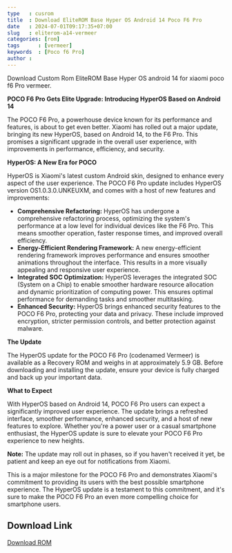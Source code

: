 ```yaml
---
type   : cusrom
title  : Download EliteROM Base Hyper OS Android 14 Poco F6 Pro
date   : 2024-07-01T09:17:35+07:00
slug   : eliterom-a14-vermeer
categories: [rom]
tags      : [vermeer]
keywords  : [Poco f6 Pro]
author :
---
```


Download Custom Rom EliteROM Base Hyper OS android 14 for xiaomi poco f6 Pro vermeer.

**POCO F6 Pro Gets Elite Upgrade: Introducing HyperOS Based on Android 14**

The POCO F6 Pro, a powerhouse device known for its performance and features, is about to get even better. Xiaomi has rolled out a major update, bringing its new HyperOS, based on Android 14, to the F6 Pro. This promises a significant upgrade in the overall user experience, with improvements in performance, efficiency, and security.

**HyperOS: A New Era for POCO**

HyperOS is Xiaomi's latest custom Android skin, designed to enhance every aspect of the user experience. The POCO F6 Pro update includes HyperOS version OS1.0.3.0.UNKEUXM, and comes with a host of new features and improvements:

* **Comprehensive Refactoring:** HyperOS has undergone a comprehensive refactoring process, optimizing the system's performance at a low level for individual devices like the F6 Pro. This means smoother operation, faster response times, and improved overall efficiency.
* **Energy-Efficient Rendering Framework:** A new energy-efficient rendering framework improves performance and ensures smoother animations throughout the interface. This results in a more visually appealing and responsive user experience.
* **Integrated SOC Optimization:** HyperOS leverages the integrated SOC (System on a Chip) to enable smoother hardware resource allocation and dynamic prioritization of computing power. This ensures optimal performance for demanding tasks and smoother multitasking.
* **Enhanced Security:** HyperOS brings enhanced security features to the POCO F6 Pro, protecting your data and privacy. These include improved encryption, stricter permission controls, and better protection against malware.

**The Update**

The HyperOS update for the POCO F6 Pro (codenamed Vermeer) is available as a Recovery ROM and weighs in at approximately 5.9 GB. Before downloading and installing the update, ensure your device is fully charged and back up your important data.

**What to Expect**

With HyperOS based on Android 14, POCO F6 Pro users can expect a significantly improved user experience. The update brings a refreshed interface, smoother performance, enhanced security, and a host of new features to explore. Whether you're a power user or a casual smartphone enthusiast, the HyperOS update is sure to elevate your POCO F6 Pro experience to new heights.

**Note:** The update may roll out in phases, so if you haven't received it yet, be patient and keep an eye out for notifications from Xiaomi.

This is a major milestone for the POCO F6 Pro and demonstrates Xiaomi's commitment to providing its users with the best possible smartphone experience. The HyperOS update is a testament to this commitment, and it's sure to make the POCO F6 Pro an even more compelling choice for smartphone users.

## Download Link
[Download ROM](https://sourceforge.net/projects/eliteroms/files/HyperOS-WEEKLY-UPDATES/)


